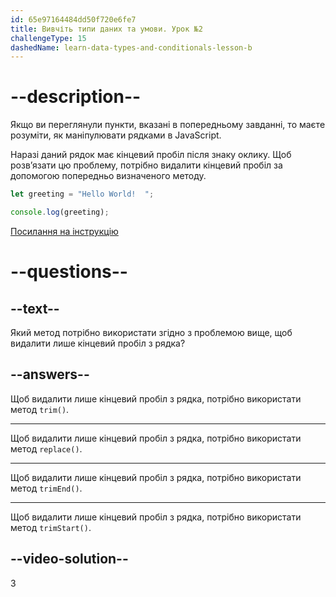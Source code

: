 ```yaml
---
id: 65e97164484dd50f720e6fe7
title: Вивчіть типи даних та умови. Урок №2
challengeType: 15
dashedName: learn-data-types-and-conditionals-lesson-b
---
```


# --description--

Якщо ви переглянули пункти, вказані в попередньому завданні, то маєте розуміти, як маніпулювати рядками в JavaScript.

Наразі даний рядок має кінцевий пробіл після знаку оклику. Щоб розв’язати цю проблему, потрібно видалити кінцевий пробіл за допомогою попередньо визначеного методу.

```javascript
let greeting = "Hello World!  ";

console.log(greeting);
```

<a href="https://www.freecodecamp.org/news/javascript-string-handbook" target="_blank"> Посилання на інструкцію </a>

# --questions--

## --text--

Який метод потрібно використати згідно з проблемою вище, щоб видалити лише кінцевий пробіл з рядка?

## --answers--

Щоб видалити лише кінцевий пробіл з рядка, потрібно використати метод `trim()`.

---

Щоб видалити лише кінцевий пробіл з рядка, потрібно використати метод `replace()`.

---

Щоб видалити лише кінцевий пробіл з рядка, потрібно використати метод `trimEnd()`.

---

Щоб видалити лише кінцевий пробіл з рядка, потрібно використати метод `trimStart()`.

## --video-solution--

3

